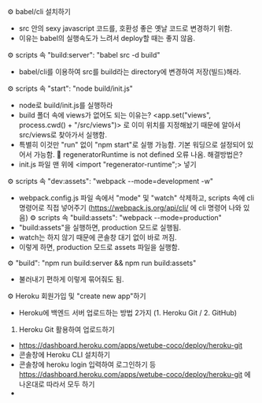 ⚙️ babel/cli 설치하기
- src 안의 sexy javascript 코드를, 호환성 좋은 옛날 코드로 변경하기 위함.
- 이유는 babel의 실행속도가 느려서 deploy할 때는 좋지 않음.

⚙️ scripts 속 "build:server": "babel src -d build"
- babel/cli를 이용하여 src를 build라는 directory에 변경하여 저장(빌드)해라.

⚙️ scripts 속 "start": "node build/init.js"
- node로 build/init.js를 실행하라
- build 폴더 속에 views가 없어도 되는 이유는? <app.set("views", process.cwd() + "/src/views")> 로 이미 위치를 지정해놨기 때문에 알아서 src/views로 찾아가서 실행함.
- 특별히 이것만 "run" 없이 "npm start"로 실행 가능함. 기본 워딩으로 설정되어 있어서 가능함.
🚨 regeneratorRuntime is not defined 오류 나옴. 해결방법은?
- init.js 파일 맨 위에 <import "regenerator-runtime";> 넣기

⚙️ scripts 속 "dev:assets": "webpack --mode=development -w"
- webpack.config.js 파일 속에서 "mode" 및 "watch" 삭제하고, scripts 속에 cli 명령어로 직접 넣어주기 (https://webpack.js.org/api/cli/ 에 cli 명령어 나와 있음)
⚙️ scripts 속 "build:assets": "webpack --mode=production"
- "build:assets"을 실행하면, production 모드로 실행됨.
- watch는 하지 않기 때문에 콘솔창 대기 없이 바로 꺼짐.
- 이렇게 하면, production 모드로 assets 파일을 실행함.

⚙️ "build": "npm run build:server && npm run build:assets"
- 불러내기 편하게 이렇게 묶어줘도 됨.

⚙️ Heroku 회원가입 및 "create new app"하기
- Heroku에 백엔드 서버 업로드하는 방법 2가지 (1. Heroku Git / 2. GitHub)

1. Heroku Git 활용하여 업로드하기
- https://dashboard.heroku.com/apps/wetube-coco/deploy/heroku-git
- 콘솔창에 Heroku CLI 설치하기
- 콘솔창에 heroku login 입력하여 로그인하기 등 https://dashboard.heroku.com/apps/wetube-coco/deploy/heroku-git 에 나온대로 따라서 모두 하기
- 